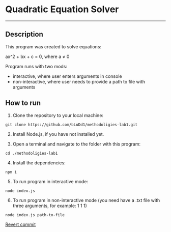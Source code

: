 # Quadratic Equation Solver

---

## Description

This program was created to solve equations:

ax^2 + bx + c = 0, where a ≠ 0

Program runs with two mods:
- interactive, where user enters arguments in console
- non-interactive, where user needs to provide a path to file with arguments

## How to run

1. Clone the repository to your local machine: 

```
git clone https://github.com/bLuDd1/methodoligies-lab1.git
```

2. Install Node.js, if you have not installed yet.

3. Open a terminal and navigate to the folder with this program:

```
cd ./methodoligies-lab1
```

4. Install the dependencies:

```
npm i
```

5. To run program in interactive mode:

``` 
node index.js
```

6. To run program in non-interactive mode
(you need have a .txt file with three arguments, for example: 1 1 1)

```
node index.js path-to-file
```

[Revert commit](https://github.com/bLuDd1/methodoligies-lab1/commit/6a9e7e0afbc6dc56478c6eb37126d9cb82d7645c)